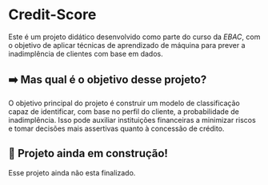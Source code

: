 # Credit-Score
  Este é um projeto didático desenvolvido como parte do curso da *EBAC*, com o objetivo de aplicar técnicas de aprendizado de máquina para prever a inadimplência de clientes com base em dados.
## :arrow_right: Mas qual é o objetivo desse projeto?
  O objetivo principal do projeto é construir um modelo de classificação capaz de identificar, com base no perfil do cliente, a probabilidade de inadimplência. Isso pode auxiliar instituições financeiras a minimizar riscos e tomar decisões mais assertivas quanto à concessão de crédito.
## :hammer: Projeto ainda em construção!
  Esse projeto ainda não esta finalizado.
